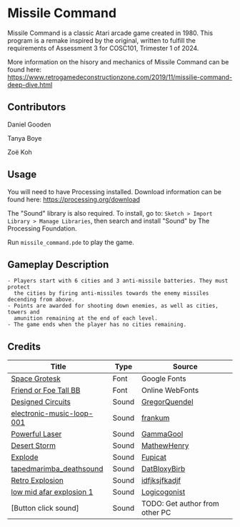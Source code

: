 # Missile Command

Missile Command is a classic Atari arcade game created in 1980. This program is a remake inspired by the original, written to fulfill the requirements of Assessment 3 for COSC101, Trimester 1 of 2024.

More information on the hisory and mechanics of Missile Command can be found here:
https://www.retrogamedeconstructionzone.com/2019/11/missilie-command-deep-dive.html

## Contributors

Daniel Gooden

Tanya Boye

Zoë Koh

## Usage

You will need to have Processing installed. Download information can be found here: https://processing.org/download

The "Sound" library is also required. To install, go to: `Sketch > Import Library > Manage Libraries`, then search and install "Sound" by The Processing Foundation.

Run `missile_command.pde` to play the game.

## Gameplay Description

```
- Players start with 6 cities and 3 anti-missile batteries. They must protect
  the cities by firing anti-missiles towards the enemy missiles decending from above.
- Points are awarded for shooting down enemies, as well as cities, towers and 
  amunition remaining at the end of each level.
- The game ends when the player has no cities remaining.
```

## Credits

| Title  | Type | Source |
| ------------- | ------------- | ------------- |
| [Space Grotesk](https://fonts.google.com/specimen/Space+Grotesk)  | Font  | Google Fonts
| [Friend or Foe Tall BB](https://www.onlinewebfonts.com/download/50866396b50148c96c2b2d6863de46a6) | Font | Online WebFonts
| [Designed Circuits](https://freesound.org/people/GregorQuendel/sounds/732655/) | Sound | [GregorQuendel](https://freesound.org/people/GregorQuendel/)
| [electronic-music-loop-001](https://freesound.org/people/frankum/sounds/387440/) | Sound | [frankum](https://freesound.org/people/frankum/) 
| [Powerful Laser](https://freesound.org/people/GammaGool/sounds/733619/) | Sound | [GammaGool](https://freesound.org/people/GammaGool/) 
| [Desert Storm](https://freesound.org/people/MathewHenry/sounds/685390/) | Sound | [MathewHenry](https://freesound.org/people/MathewHenry/)
| [Explode](https://freesound.org/people/Fupicat/sounds/607206/) | Sound | [Fupicat](https://freesound.org/people/Fupicat/)
| [tapedmarimba_deathsound](https://freesound.org/people/DatBloxyBirb/sounds/733268/) | Sound | [DatBloxyBirb](https://freesound.org/people/DatBloxyBirb/)
| [Retro Explosion](https://freesound.org/people/idfjksjfkadjf/sounds/706549/) | Sound | [idfjksjfkadjf](https://freesound.org/people/idfjksjfkadjf/)
| [low mid afar explosion 1](https://freesound.org/people/Logicogonist/sounds/264031/) | Sound | [Logicogonist](https://freesound.org/people/Logicogonist/)
| [Button click sound] | Sound | TODO: Get author from other PC
